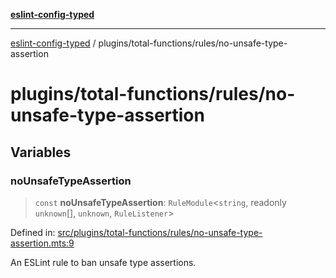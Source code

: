 [**eslint-config-typed**](../../../README.md)

---

[eslint-config-typed](../../../README.md) / plugins/total-functions/rules/no-unsafe-type-assertion

# plugins/total-functions/rules/no-unsafe-type-assertion

## Variables

### noUnsafeTypeAssertion

> `const` **noUnsafeTypeAssertion**: `RuleModule`\<`string`, readonly `unknown`[], `unknown`, `RuleListener`\>

Defined in: [src/plugins/total-functions/rules/no-unsafe-type-assertion.mts:9](https://github.com/noshiro-pf/eslint-config-typed/blob/main/src/plugins/total-functions/rules/no-unsafe-type-assertion.mts#L9)

An ESLint rule to ban unsafe type assertions.
